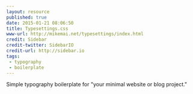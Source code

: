 ```yaml
---
layout: resource
published: true
date: 2015-01-21 08:06:50
title: Typesettings.css
www-url: http://mikemai.net/typesettings/index.html
credit: Sidebar
credit-twitter: SidebarIO
credit-url: http://sidebar.io
tags:
 - typography
 - boilerplate
---
```


Simple typography boilerplate for "your minimal website or blog project."